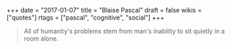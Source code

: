 +++
date = "2017-01-07"
title = "Blaise Pascal"
draft = false
wikis = ["quotes"]
rtags = ["pascal", "cognitive", "social"]
+++

> All of humanity's problems stem from man's inability to sit quietly in a room
> alone.
